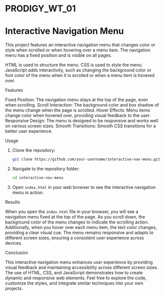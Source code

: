 # PRODIGY_WT_01
# Interactive Navigation Menu

This project features an interactive navigation menu that changes color or style when scrolled or when hovering over a menu item. The navigation menu has a fixed position and is visible on all pages. 

HTML is used to structure the menu.
CSS is used to style the menu.
JavaScript adds interactivity, such as changing the background color or font color of the menu when it is scrolled or when a menu item is hovered over.

 Features

Fixed Position: The navigation menu stays at the top of the page, even when scrolling.
Scroll Interaction: The background color and box shadow of the menu change when the page is scrolled.
Hover Effects: Menu items change color when hovered over, providing visual feedback to the user.
Responsive Design: The menu is designed to be responsive and works well on various screen sizes.
Smooth Transitions: Smooth CSS transitions for a better user experience.

Usage

1. Clone the repository:
    ```bash
    git clone https://github.com/your-username/interactive-nav-menu.git
    ```
2. Navigate to the repository folder:
    ```bash
    cd interactive-nav-menu
    ```
3. Open `index.html` in your web browser to see the interactive navigation menu in action.

Results

When you open the `index.html` file in your browser, you will see a navigation menu fixed at the top of the page. As you scroll down, the background color of the menu changes to indicate the scrolling action. Additionally, when you hover over each menu item, the text color changes, providing a clear visual cue. The menu remains responsive and adapts to different screen sizes, ensuring a consistent user experience across devices.

Conclusion

This interactive navigation menu enhances user experience by providing visual feedback and maintaining accessibility across different screen sizes. The use of HTML, CSS, and JavaScript demonstrates how to create dynamic and responsive web elements. Feel free to explore the code, customize the styles, and integrate similar techniques into your own projects.

